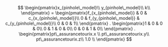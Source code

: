 $$
\begin{pmatrix}x_{pinhole\_model}\\
y_{pinhole\_model}\\
k\\
\end{pmatrix} =
\begin{pmatrix}f_{x_{pinhole\_model}} & 0 & c_{x_{pinhole\_model}}\\
0 & f_{y_{pinhole\_model}} & c_{y_{pinhole\_model}}\\
0 & 0 & 1\\
\end{pmatrix}
.
\begin{pmatrix}1 & 0 & 0 & 0\\
0 & 1 & 0 & 0\\
0 & 0 & 1 & 0\\
\end{pmatrix}
.
\begin{pmatrix}pt\_assurancetourix.x \\
pt\_assurancetourix.y\\
pt\_assurancetourix.z\\
1.0 \\
\end{pmatrix}
$$
